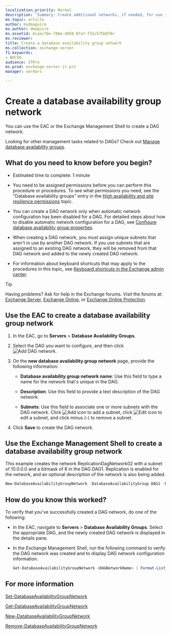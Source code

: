 ```yaml
---
localization_priority: Normal
description: 'Summary: Create additional networks, if needed, for use in a database availability group (DAG).'
ms.topic: article
author: msdmaguire
ms.author: dmaguire
ms.assetid: 6caec7be-788a-4058-87a7-f31c575b870c
ms.reviewer:
title: Create a database availability group network
ms.collection: exchange-server
f1.keywords:
- NOCSH
audience: ITPro
ms.prod: exchange-server-it-pro
manager: serdars

---
```


# Create a database availability group network

You can use the EAC or the Exchange Management Shell to create a DAG network.

Looking for other management tasks related to DAGs? Check out [Manage database availability groups](manage-dags.md).

## What do you need to know before you begin?

- Estimated time to complete: 1 minute

- You need to be assigned permissions before you can perform this procedure or procedures. To see what permissions you need, see the "Database availability groups" entry in the [High availability and site resilience permissions](../../permissions/feature-permissions/ha-permissions.md) topic.

- You can create a DAG network only when automatic network configuration has been disabled for a DAG. For detailed steps about how to disable automatic network configuration for a DAG, see [Configure database availability group properties](configure-dag-properties.md).

- When creating a DAG network, you must assign unique subnets that aren't in use by another DAG network. If you use subnets that are assigned to an existing DAG network, they will be removed from that DAG network and added to the newly created DAG network.

- For information about keyboard shortcuts that may apply to the procedures in this topic, see [Keyboard shortcuts in the Exchange admin center](../../about-documentation/exchange-admin-center-keyboard-shortcuts.md).

> [!TIP]
> Having problems? Ask for help in the Exchange forums. Visit the forums at: [Exchange Server](https://social.technet.microsoft.com/forums/office/home?category=exchangeserver), [Exchange Online](https://social.technet.microsoft.com/forums/msonline/home?forum=onlineservicesexchange), or [Exchange Online Protection](https://social.technet.microsoft.com/forums/forefront/home?forum=FOPE).

## Use the EAC to create a database availability group network

1. In the EAC, go to **Servers** \> **Database Availability Groups**.

2. Select the DAG you want to configure, and then click ![Add DAG network](../../media/ITPro_EAC_AddDagNetwork.png).

3. On the **new database availability group network** page, provide the following information:

   - **Database availability group network name**: Use this field to type a name for the network that's unique in the DAG.

   - **Description**: Use this field to provide a text description of the DAG network.

   - **Subnets**: Use this field to associate one or more subnets with the DAG network. Click ![Add icon](../../media/ITPro_EAC_AddIcon.png) to add a subnet, click ![Edit icon](../../media/ITPro_EAC_EditIcon.png) to edit a subnet, and click minus (-) to remove a subnet.

4. Click **Save** to create the DAG network.

## Use the Exchange Management Shell to create a database availability group network

This example creates the network ReplicationDagNetwork02 with a subnet of 10.0.0.0 and a bitmask of 8 in the DAG DAG1. Replication is enabled for the network, and an optional description of the network is also being added.

```powershell
New-DatabaseAvailabilityGroupNetwork -DatabaseAvailabilityGroup DAG1 -Name ReplicationDagNetwork02 -Description "Replication network 2" -Subnets 10.0.0.0/8 -ReplicationEnabled:$True
```

## How do you know this worked?

To verify that you've successfully created a DAG network, do one of the following:

- In the EAC, navigate to **Servers** \> **Database Availability Groups**. Select the appropriate DAG, and the newly created DAG network is displayed in the details pane.

- In the Exchange Management Shell, run the following command to verify the DAG network was created and to display DAG network configuration information.

  ```powershell
  Get-DatabaseAvailabilityGroupNetwork <DAGNetworkName> | Format-List
  ```

## For more information

[Set-DatabaseAvailabilityGroupNetwork](/powershell/module/exchange/set-databaseavailabilitygroupnetwork)

[Get-DatabaseAvailabilityGroupNetwork](/powershell/module/exchange/get-databaseavailabilitygroupnetwork)

[New-DatabaseAvailabilityGroupNetwork](/powershell/module/exchange/new-databaseavailabilitygroupnetwork)

[Remove-DatabaseAvailabilityGroupNetwork](/powershell/module/exchange/remove-databaseavailabilitygroupnetwork)